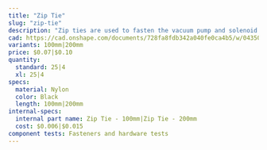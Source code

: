 ```yaml
---
title: "Zip Tie"
slug: "zip-tie"
description: "Zip ties are used to fasten the vacuum pump and solenoid valve to their mounts, and for cable management throughout FarmBot."
cad: https://cad.onshape.com/documents/728fa8fdb342a040fe0ca4b5/w/0435033a7c78b02e71d0f721/e/1029ed1090c5edcd905b24ad?configuration=List_60iUO3eOUajD6z%3DDefault&renderMode=0&uiState=6255ddc946b4a5023f0af003
variants: 100mm|200mm
price: $0.07|$0.10
quantity:
  standard: 25|4
  xl: 25|4
specs:
  material: Nylon
  color: Black
  length: 100mm|200mm
internal-specs:
  internal part name: Zip Tie - 100mm|Zip Tie - 200mm
  cost: $0.006|$0.015
component tests: Fasteners and hardware tests
---
```

